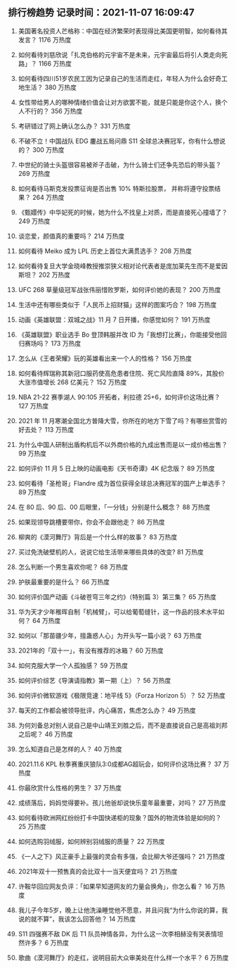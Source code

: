 
## 排行榜趋势 记录时间：2021-11-07 16:09:47
  
  1. 美国著名投资人芒格称：中国在经济繁荣时表现得比美国更明智，如何看待其发言？ 1176 万热度
    
  2. 如何看待刘慈欣说「扎克伯格的元宇宙不是未来，元宇宙最后将引人类走向死路」？ 1166 万热度
    
  3. 如何看待四川51岁农民工因为记录自己的生活而走红，年轻人为什么会好奇工地生活？ 380 万热度
    
  4. 女性带给男人的哪种情绪价值会让对方欲罢不能，就是只能是你这个人，换个人不行的？ 356 万热度
    
  5. 考研错过了网上确认怎么办？ 331 万热度
    
  6. 不破不立！中国战队 EDG 鏖战五局问鼎 S11 全球总决赛冠军，你有什么想说的？ 300 万热度
    
  7. 中世纪的骑士头盔很容易被斧子击破，为什么骑士们还争先恐后的带头盔？ 269 万热度
    
  8. 如何看待马斯克发投票征询是否出售 10% 特斯拉股票， 并称将遵守投票结果？ 264 万热度
    
  9. 《甄嬛传》中华妃死的时候，她为什么不找皇上对质，而是直接死心撞墙了？ 249 万热度
    
  10. 谈恋爱，颜值真的重要吗？ 214 万热度
    
  11. 如何看待 Meiko 成为 LPL 历史上首位大满贯选手？ 208 万热度
    
  12. 如何看待复旦大学金晓峰教授推崇狭义相对论代表者是庞加莱先生而不是爱因斯坦？ 202 万热度
    
  13. UFC 268 草量级冠军战张伟丽惜败罗斯，如何评价她的表现？ 200 万热度
    
  14. 生活中还有哪些类似于「人民币上招财猫」这样的图案巧合？ 198 万热度
    
  15. 动画《英雄联盟：双城之战》11 月 7 日开播，你感觉如何？ 191 万热度
    
  16. 《英雄联盟》职业选手 Bo 登顶韩服并改 ID 为「我想打比赛」，你能接受他回归赛场吗？ 173 万热度
    
  17. 怎么从《王者荣耀》玩的英雄看出来一个人的性格？ 156 万热度
    
  18. 如何看待辉瑞称其新冠口服药使高危患者住院、死亡风险直降 89%，其股价大涨市值增长 268 亿美元？ 152 万热度
    
  19. NBA 21-22 赛季湖人 90:105 开拓者，利拉德 25+6，如何评价这场比赛？ 127 万热度
    
  20. 2021 年 11 月寒潮全国北方普降大雪，你所在的地方下雪了吗？有哪些赏雪的好去处？ 113 万热度
    
  21. 为什么中国人研制出盾构机后不以外商价格的九成出售而是以一成价格出售？ 99 万热度
    
  22. 如何评价 11 月 5 日上映的动画电影《天书奇谭》4K 纪念版？ 89 万热度
    
  23. 如何看待「圣枪哥」Flandre 成为首位获得全球总决赛冠军的国产上单选手？ 89 万热度
    
  24. 在 80  后、90 后、00 后眼里，「一分钱」分别是什么概念？ 88 万热度
    
  25. 如果现领导跳槽要带你，你会不会跟他走？ 86 万热度
    
  26. 柳爽的《漠河舞厅》背后是一个什么样的故事？ 83 万热度
    
  27. 买过免洗破壁机的人，说说它给生活带来哪些具体的改变? 81 万热度
    
  28. 怎么判断一个男生喜欢你呢？ 68 万热度
    
  29. 护肤最重要的是什么？ 66 万热度
    
  30. 如何评价国产动画《斗破苍穹三年之约》（特别篇 3）第三集？ 65 万热度
    
  31. 华为天才少年稚晖自制「机械臂」，可以给葡萄缝针，这一作品的技术水平如何？ 64 万热度
    
  32. 如何以「那苗疆少年，擅蛊惑人心」为开头写一篇小说？ 63 万热度
    
  33. 2021年的「双十一」，有没有推荐的冰箱？ 60 万热度
    
  34. 如何克服大学一个人孤独感？ 59 万热度
    
  35. 如何评价综艺《导演请指教》第一期（上）？ 56 万热度
    
  36. 如何评价微软游戏《极限竞速：地平线 5》（Forza Horizon 5）？ 52 万热度
    
  37. 每天的工作都会被领导批评，内心痛苦，焦虑怎么办？ 49 万热度
    
  38. 为何刘备总对别人说自己是中山靖王刘胜之后，而不是直接说自己是高祖刘邦之后呢？ 46 万热度
    
  39. 怎么知道自己是怎样的人？ 40 万热度
    
  40. 2021.11.6 KPL 秋季赛重庆狼队3:0成都AG超玩会，如何评价这场比赛？ 37 万热度
    
  41. 你最欣赏什么性格的男生？ 37 万热度
    
  42. 成绩落后，妈妈觉得要补。孩儿他爸却说快乐童年最重要，对吗？ 27 万热度
    
  43. 如何看待欧洲网红纷纷打卡中国快递柜的现象？国外的物流体验是如何的？ 25 万热度
    
  44. 如何选购羽绒服，如何辨别羽绒服的质量？ 22 万热度
    
  45. 《一人之下》风正豪手上最强的灵会有多强，会比柳大爷还强吗？ 21 万热度
    
  46. 2021年双十一预售真的会比双十一当天便宜吗？ 21 万热度
    
  47. 许鞍华回应网友负评：「如果早知道网友的力量会换角」，你怎么看？ 16 万热度
    
  48. 我儿子今年5岁，晚上让他洗澡睡觉他不愿意，并且问我“为什么你说的算，我说的就不算”，我该怎么回答他？ 14 万热度
    
  49. S11 四强赛不敌 DK 后 T1 队员神情各异，为什么这一次李相赫没有哭表情坦然许多？ 6 万热度
    
  50. 歌曲《漠河舞厅》的走红，说明目前大众审美处在什么样一个水平？ 6 万热度
    